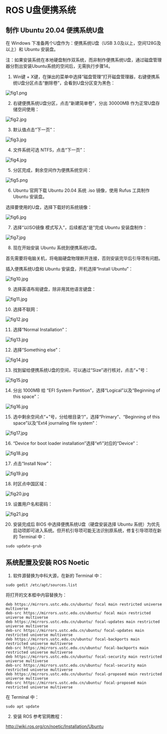 # ROS U盘便携系统

## 制作 Ubuntu 20.04 便携系统U盘

在 Windows 下准备两个U盘作为：便携系统U盘（USB 3.0及以上，空间128G及以上）和 Ubuntu 安装盘。

注：如果安装系统在本地硬盘制作双系统，而非制作便携系统U盘，通过磁盘管理器分割出安装Ubuntu系统的空间后，无需执行步骤14。

1. Win键 + X键，在弹出的菜单中选择“磁盘管理”打开磁盘管理器，右键便携系统U盘分区点击“删除卷”，会看到U盘分区变为黑色：

![fig1.png](fig/fig1.png)

2. 右键便携系统U盘分区，点击“新建简单卷”，分出 30000MB 作为正常U盘存储空间使用：

![fig2.jpg](fig/fig2.jpg)

3. 默认值点击“下一页”：

![fig3.jpg](fig/fig3.jpg)

4. 文件系统可选 NTFS，点击“下一页”：

![fig4.jpg](fig/fig4.jpg)

5. 分区完成，剩余空间作为便携系统空间：

![fig5.png](fig/fig5.png)

6. Ubuntu 官网下载 Ubuntu 20.04 系统 .iso 镜像，使用 Rufus 工具制作 Ubuntu 安装盘。

选择要使用的U盘，选择下载好的系统镜像：

![fig6.jpg](fig/fig6.jpg)

7. 选择“以ISO镜像 模式写入”，后续都选“是”完成 Ubuntu 安装盘制作：

![fig7.jpg](fig/fig7.jpg)

8. 现在开始安装 Ubuntu 系统到便携系统U盘。

首先需要将电脑关机，将电脑硬盘物理断开连接，否则安装完毕后引导项有问题。

插入便携系统U盘和 Ubuntu 安装盘，开机选择“Install Ubuntu”：

![fig10.jpg](fig/fig10.jpg)

9. 选择英语布局键盘，除非用其他语言键盘：

![fig11.jpg](fig/fig11.jpg)

10. 选择不联网：

![fig12.jpg](fig/fig12.jpg)

11. 选择“Normal Installation”：

![fig13.jpg](fig/fig13.jpg)

12. 选择“Something else”：

![fig14.jpg](fig/fig14.jpg)

13. 找到留给便携系统U盘的空间，可以通过“Size”进行核对，点击“+”号：

![fig15.jpg](fig/fig15.jpg)

14. 分出 1000MB 给 “EFI System Partition”，选择“Logical”以及“Beginning of this space”：

![fig16.jpg](fig/fig16.jpg)

15. 选中剩余空间点“+”号，分给根目录“/”，选择“Primary”、“Beginning of this space”以及“Ext4 journaling file system”：

![fig17.jpg](fig/fig17.jpg)

16. “Device for boot loader installation”选择“efi”对应的“Device”：

![fig18.jpg](fig/fig18.jpg)

17. 点击“Install Now”：

![fig19.jpg](fig/fig19.jpg)

18. 时区点中国区域：

![fig20.jpg](fig/fig20.jpg)

19. 设置用户名和密码：

![fig21.jpg](fig/fig21.jpg)

20. 安装完成后 BIOS 中选择便携系统U盘（硬盘安装选择 Ubuntu 系统）为优先启动项即可进入系统。但开机引导项可能无法识别原系统，修复引导项项在新的 Terminal 中：

```
sudo update-grub
```
 
## 系统配置及安装 ROS Noetic

1. 软件源替换为中科大源，在新的 Terminal 中：

```
sudo gedit /etc/apt/sources.list
```

将打开的文本框中内容替换为：

```
deb https://mirrors.ustc.edu.cn/ubuntu/ focal main restricted universe multiverse
deb-src https://mirrors.ustc.edu.cn/ubuntu/ focal main restricted universe multiverse
deb https://mirrors.ustc.edu.cn/ubuntu/ focal-updates main restricted universe multiverse
deb-src https://mirrors.ustc.edu.cn/ubuntu/ focal-updates main restricted universe multiverse
deb https://mirrors.ustc.edu.cn/ubuntu/ focal-backports main restricted universe multiverse
deb-src https://mirrors.ustc.edu.cn/ubuntu/ focal-backports main restricted universe multiverse
deb https://mirrors.ustc.edu.cn/ubuntu/ focal-security main restricted universe multiverse
deb-src https://mirrors.ustc.edu.cn/ubuntu/ focal-security main restricted universe multiverse
deb https://mirrors.ustc.edu.cn/ubuntu/ focal-proposed main restricted universe multiverse
deb-src https://mirrors.ustc.edu.cn/ubuntu/ focal-proposed main restricted universe multiverse
```

在 Terminal 中：

```
sudo apt update
```

2. 安装 ROS 参考官网教程：

http://wiki.ros.org/cn/noetic/Installation/Ubuntu